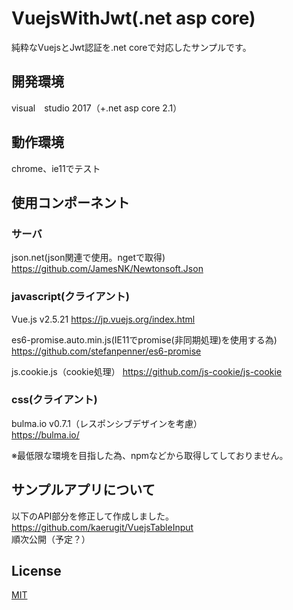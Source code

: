 
# VuejsWithJwt(.net asp core)
純粋なVuejsとJwt認証を.net coreで対応したサンプルです。

## 開発環境
visual　studio 2017（+.net asp core 2.1）   

## 動作環境
chrome、ie11でテスト

## 使用コンポーネント
### サーバ
json.net(json関連で使用。ngetで取得)
https://github.com/JamesNK/Newtonsoft.Json

### javascript(クライアント)
Vue.js v2.5.21
https://jp.vuejs.org/index.html  

es6-promise.auto.min.js(IE11でpromise(非同期処理)を使用する為)
https://github.com/stefanpenner/es6-promise

js.cookie.js（cookie処理）
https://github.com/js-cookie/js-cookie

### css(クライアント)
bulma.io v0.7.1（レスポンシブデザインを考慮）  
https://bulma.io/  

※最低限な環境を目指した為、npmなどから取得してしておりません。

## サンプルアプリについて
以下のAPI部分を修正して作成しました。  
https://github.com/kaerugit/VuejsTableInput  
順次公開（予定？）

## License
[MIT](LICENSE.txt)
